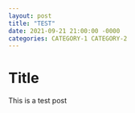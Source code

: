 ```yaml
---
layout: post
title: "TEST"
date: 2021-09-21 21:00:00 -0000
categories: CATEGORY-1 CATEGORY-2
---
```


# Title
This is a test post
